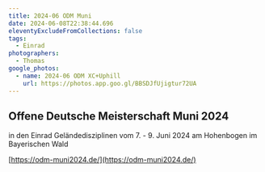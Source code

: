 ```yaml
---
title: 2024-06 ODM Muni
date: 2024-06-08T22:38:44.696
eleventyExcludeFromCollections: false
tags:
  - Einrad
photographers:
  - Thomas
google_photos:
  - name: 2024-06 ODM XC+Uphill
    url: https://photos.app.goo.gl/BBSDJfUjigtur72UA
---
```

## Offene Deutsche Meisterschaft Muni 2024

in den Einrad Geländedisziplinen vom 7. - 9. Juni 2024 am Hohenbogen im Bayerischen Wald

[https://odm-muni2024.de/](https://odm-muni2024.de/)
